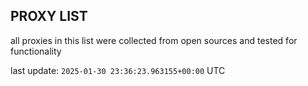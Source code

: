 ## PROXY LIST

all proxies in this list were collected from open sources and tested for functionality

last update: `2025-01-30 23:36:23.963155+00:00` UTC